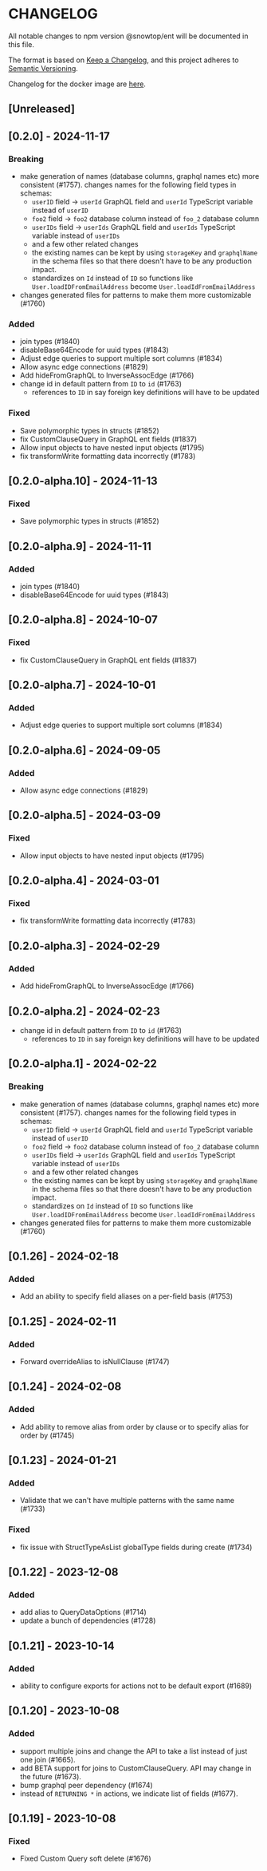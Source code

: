 # CHANGELOG

All notable changes to npm version @snowtop/ent will be documented in this file.

The format is based on [Keep a Changelog](https://keepachangelog.com/en/1.0.0/),
and this project adheres to [Semantic Versioning](https://semver.org/spec/v2.0.0.html).

Changelog for the docker image are [here](/docker_CHANGELOG.md).

## [Unreleased]

## [0.2.0] - 2024-11-17

### Breaking

- make generation of names (database columns, graphql names etc) more consistent (#1757). changes names for the following field types in schemas: 
  * `userID` field -> `userId` GraphQL field and `userId` TypeScript variable instead of `userID`
  * `foo2` field -> `foo2` database column instead of `foo_2` database column
  * `userIDs` field -> `userIds` GraphQL field and `userIds` TypeScript variable instead of `userIDs`
  * and a few other related changes
  * the existing names can be kept by using `storageKey` and `graphqlName` in the schema files so that there doesn't have to be any production impact.
  * standardizes on `Id` instead of `ID` so functions like `User.loadIDFromEmailAddress` become `User.loadIdFromEmailAddress`
- changes generated files for patterns to make them more customizable (#1760)

### Added

- join types (#1840)
- disableBase64Encode for uuid types (#1843)
- Adjust edge queries to support multiple sort columns (#1834)
- Allow async edge connections (#1829)
- Add hideFromGraphQL to InverseAssocEdge (#1766)
- change id in default pattern from `ID` to `id` (#1763)
  * references to `ID` in say foreign key definitions will have to be updated

### Fixed

- Save polymorphic types in structs (#1852)
- fix CustomClauseQuery in GraphQL ent fields (#1837)
- Allow input objects to have nested input objects (#1795)
- fix transformWrite formatting data incorrectly (#1783)


## [0.2.0-alpha.10] - 2024-11-13

### Fixed

- Save polymorphic types in structs (#1852)

## [0.2.0-alpha.9] - 2024-11-11

### Added

- join types (#1840)
- disableBase64Encode for uuid types (#1843)

## [0.2.0-alpha.8] - 2024-10-07

### Fixed

- fix CustomClauseQuery in GraphQL ent fields (#1837)

## [0.2.0-alpha.7] - 2024-10-01

### Added

- Adjust edge queries to support multiple sort columns (#1834)

## [0.2.0-alpha.6] - 2024-09-05

### Added

- Allow async edge connections (#1829)

## [0.2.0-alpha.5] - 2024-03-09

### Fixed

- Allow input objects to have nested input objects (#1795)

## [0.2.0-alpha.4] - 2024-03-01

### Fixed

- fix transformWrite formatting data incorrectly (#1783)

## [0.2.0-alpha.3] - 2024-02-29

### Added

- Add hideFromGraphQL to InverseAssocEdge (#1766)


## [0.2.0-alpha.2] - 2024-02-23

- change id in default pattern from `ID` to `id` (#1763)
  * references to `ID` in say foreign key definitions will have to be updated

## [0.2.0-alpha.1] - 2024-02-22

### Breaking

- make generation of names (database columns, graphql names etc) more consistent (#1757). changes names for the following field types in schemas: 
  * `userID` field -> `userId` GraphQL field and `userId` TypeScript variable instead of `userID`
  * `foo2` field -> `foo2` database column instead of `foo_2` database column
  * `userIDs` field -> `userIds` GraphQL field and `userIds` TypeScript variable instead of `userIDs`
  * and a few other related changes
  * the existing names can be kept by using `storageKey` and `graphqlName` in the schema files so that there doesn't have to be any production impact.
  * standardizes on `Id` instead of `ID` so functions like `User.loadIDFromEmailAddress` become `User.loadIdFromEmailAddress`
- changes generated files for patterns to make them more customizable (#1760)


## [0.1.26] - 2024-02-18

### Added

- Add an ability to specify field aliases on a per-field basis (#1753)

## [0.1.25] - 2024-02-11

### Added

- Forward overrideAlias to isNullClause (#1747)

## [0.1.24] - 2024-02-08

### Added

- Add ability to remove alias from order by clause or to specify alias for order by (#1745)

## [0.1.23] - 2024-01-21

### Added

- Validate that we can't have multiple patterns with the same name (#1733)

### Fixed

- fix issue with StructTypeAsList globalType fields during create (#1734)

## [0.1.22] - 2023-12-08

### Added

- add alias to QueryDataOptions (#1714)
- update a bunch of dependencies (#1728)

## [0.1.21] - 2023-10-14

### Added

- ability to configure exports for actions not to be default export (#1689)

## [0.1.20] - 2023-10-08

### Added

- support multiple joins and change the API to take a list instead of just one join (#1665).
- add BETA support for joins to CustomClauseQuery. API may change in the future (#1673).
- bump graphql peer dependency (#1674)
- instead of `RETURNING *` in actions, we indicate list of fields (#1677).

## [0.1.19] - 2023-10-08

### Fixed

- Fixed Custom Query soft delete (#1676)
